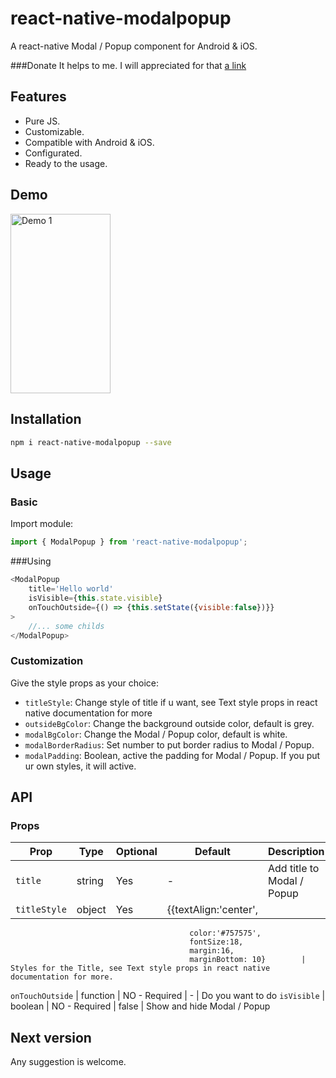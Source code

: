 # react-native-modalpopup
A react-native Modal / Popup component for Android & iOS.

###Donate
It helps to me.
I will appreciated for that
[a link](PayPal.Me/ismaalexmalcacastr)

## Features
- Pure JS.
- Customizable.
- Compatible with Android & iOS.
- Configurated.
- Ready to the usage.


## Demo
<img src="https://media.giphy.com/media/5bxpH5LcGO33zKAHkS/giphy.gif" width = "160" height = "287.5" alt="Demo 1"/> 

## Installation
```sh
npm i react-native-modalpopup --save
```

## Usage
### Basic
Import  module:
```javascript
import { ModalPopup } from 'react-native-modalpopup';
```

###Using
```javascript
<ModalPopup
    title='Hello world'
    isVisible={this.state.visible}
    onTouchOutside={() => {this.setState({visible:false})}}
>
    //... some childs
</ModalPopup>
```

### Customization
Give the style props as your choice:
- `titleStyle`: Change style of title if u want, see Text style props in react native documentation for more
- `outsideBgColor`: Change the background outside color, default is grey.
- `modalBgColor`: Change the Modal / Popup color, default is white.
- `modalBorderRadius`: Set number to put border radius to Modal / Popup.
- `modalPadding`: Boolean, active the padding for Modal / Popup. If you put ur own styles, it will active.


## API
### Props
Prop                | Type     | Optional | Default   | Description
------------------- | -------- | -------- | --------- | -----------
`title`             | string   | Yes      |    -      | Add title to Modal / Popup
`titleStyle`        | object   | Yes      | {{textAlign:'center',
                                            color:'#757575',
                                            fontSize:18,
                                            margin:16,
                                            marginBottom: 10}        | Styles for the Title, see Text style props in react native documentation for more.
`onTouchOutside`      | function   | NO - Required   |  - | Do you want to do
`isVisible`           | boolean    | NO - Required    |  false |  Show and hide Modal / Popup

## Next version
Any suggestion is welcome.